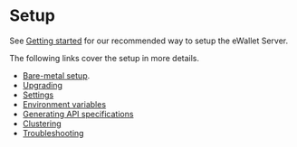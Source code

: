 # Setup

See [Getting started](../../#getting-started) for our recommended way to setup the eWallet Server.

The following links cover the setup in more details.

- [Bare-metal setup](bare_metal.md).
- [Upgrading](upgrading/)
- [Settings](advanced/settings.md)
- [Environment variables](advanced/env.md)
- [Generating API specifications](advanced/api_specs.md)
- [Clustering](advanced/clustering.md)
- [Troubleshooting](troubleshooting.md)
